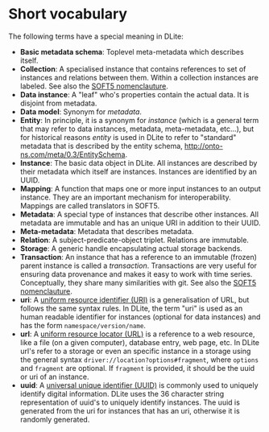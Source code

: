 # Short vocabulary

The following terms have a special meaning in DLite:

* **Basic metadata schema**: Toplevel meta-metadata which describes itself.
* **Collection**: A specialised instance that contains references to set of instances and relations between them.
  Within a collection instances are labeled.
  See also the [SOFT5 nomenclauture].
* **Data instance**: A "leaf" who's properties contain the actual data.
  It is disjoint from metadata.
* **Data model**: Synonym for *metadata*.
* **Entity**: In principle, it is a synonym for *instance* (which is a general term that may refer to data instances, metadata, meta-metadata, etc...), but for historical reasons *entity* is used in DLite to refer to "standard" metadata that is described by the entity schema, http://onto-ns.com/meta/0.3/EntitySchema.
* **Instance**: The basic data object in DLite.
  All instances are described by their metadata which itself are instances.
  Instances are identified by an UUID.
* **Mapping**: A function that maps one or more input instances to an output instance.
  They are an important mechanism for interoperability.
  Mappings are called translators in SOFT5.
* **Metadata**: A special type of instances that describe other instances.
  All metadata are immutable and has an unique URI in addition to their UUID.
* **Meta-metadata**: Metadata that describes metadata.
* **Relation**: A subject-predicate-object triplet.
  Relations are immutable.
* **Storage**: A generic handle encapsulating actual storage backends.
* **Transaction**: An instance that has a reference to an immutable (frozen) parent instance is called a *transaction*.
  Transactions are very useful for ensuring data provenance and makes it easy to work with time series.
  Conceptually, they share many similarities with git.
  See also the [SOFT5 nomenclauture].
* **uri**: A [uniform resource identifier (URI)][URI] is a generalisation of URL, but follows the same syntax rules.
  In DLite, the term "uri" is used as an human readable identifier for instances (optional for data instances) and has the form `namespace/version/name`.
* **url**: A [uniform resource locator (URL)][URL] is a reference to a web resource, like a file (on a given computer), database entry, web page, etc.
  In DLite url's refer to a storage or even an specific instance in a storage using the general syntax `driver://location?options#fragment`, where `options` and `fragment` are optional.
  If `fragment` is provided, it should be the uuid or uri of an instance.
* **uuid**: A [universal unique identifier (UUID)][UUID] is commonly used to uniquely identify digital information.
  DLite uses the 36 character string representation of uuid's to uniquely identify instances.
  The uuid is generated from the uri for instances that has an uri, otherwise it is randomly generated.

[SOFT5 nomenclauture]: https://confluence.code.sintef.no/display/SOFT/Nomenclature
[URI]: https://en.wikipedia.org/wiki/Uniform_Resource_Identifier
[URL]: https://en.wikipedia.org/wiki/URL
[UUID]: https://en.wikipedia.org/wiki/Universally_unique_identifier
